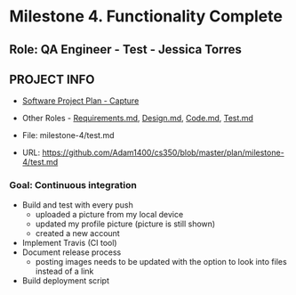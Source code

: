 # Milestone 4. Functionality Complete

## Role: QA Engineer - Test - Jessica Torres

## PROJECT INFO
* [Software Project Plan - Capture](https://capture350.herokuapp.com/)

* Other Roles - [Requirements.md](requirements.md), [Design.md](design.md), [Code.md](code.md), [Test.md](test.md)

* File: milestone-4/test.md

* URL: https://github.com/Adam1400/cs350/blob/master/plan/milestone-4/test.md

### Goal: Continuous integration

* Build and test with every push
    - uploaded a picture from my local device 
    - updated my profile picture (picture is still shown)
    - created a new account
* Implement Travis (CI tool)
* Document release process
    - posting images needs to be updated with the option to look into files instead of a link
* Build deployment script